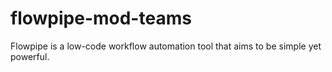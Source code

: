 # flowpipe-mod-teams
Flowpipe is a low-code workflow automation tool that aims to be simple yet powerful.

